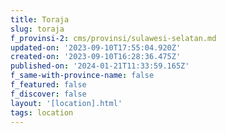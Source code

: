 ```yaml
---
title: Toraja
slug: toraja
f_provinsi-2: cms/provinsi/sulawesi-selatan.md
updated-on: '2023-09-10T17:55:04.920Z'
created-on: '2023-09-10T16:28:36.475Z'
published-on: '2024-01-21T11:33:59.165Z'
f_same-with-province-name: false
f_featured: false
f_discover: false
layout: '[location].html'
tags: location
---
```



